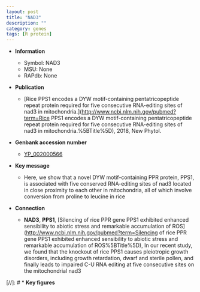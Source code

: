 ```yaml
---
layout: post
title: "NAD3"
description: ""
category: genes
tags: [R protein]
---
```


* **Information**  
    + Symbol: NAD3  
    + MSU: None  
    + RAPdb: None  

* **Publication**  
    + [Rice PPS1 encodes a DYW motif-containing pentatricopeptide repeat protein required for five consecutive RNA-editing sites of nad3 in mitochondria.](http://www.ncbi.nlm.nih.gov/pubmed?term=Rice PPS1 encodes a DYW motif-containing pentatricopeptide repeat protein required for five consecutive RNA-editing sites of nad3 in mitochondria.%5BTitle%5D), 2018, New Phytol.

* **Genbank accession number**  
    + [YP_002000566](http://www.ncbi.nlm.nih.gov/nuccore/YP_002000566)

* **Key message**  
    + Here, we show that a novel DYW motif-containing PPR protein, PPS1, is associated with five conserved RNA-editing sites of nad3 located in close proximity to each other in mitochondria, all of which involve conversion from proline to leucine in rice

* **Connection**  
    + __NAD3__, __PPS1__, [Silencing of rice PPR gene PPS1 exhibited enhanced sensibility to abiotic stress and remarkable accumulation of ROS](http://www.ncbi.nlm.nih.gov/pubmed?term=Silencing of rice PPR gene PPS1 exhibited enhanced sensibility to abiotic stress and remarkable accumulation of ROS%5BTitle%5D),  In our recent study, we found that the knockout of rice PPS1 causes pleiotropic growth disorders, including growth retardation, dwarf and sterile pollen, and finally leads to impaired C-U RNA editing at five consecutive sites on the mitochondrial nad3

[//]: # * **Key figures**  


